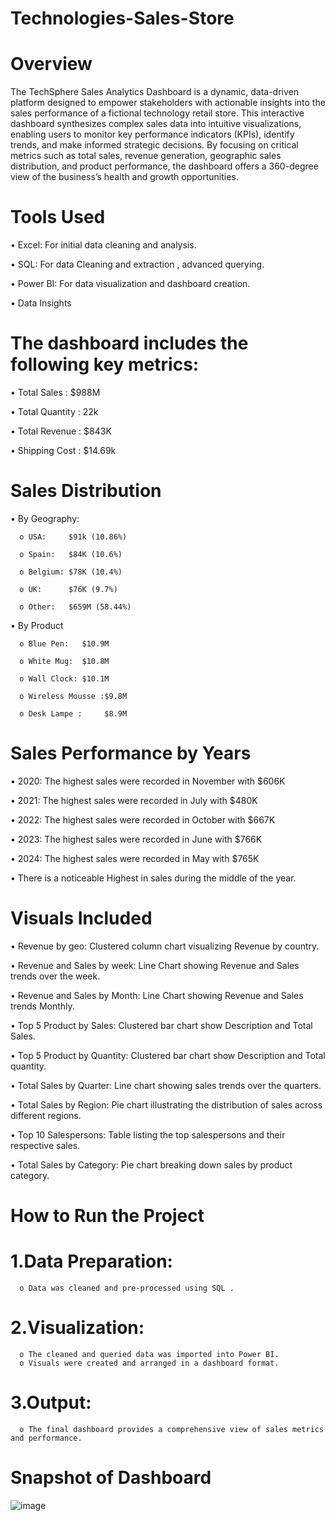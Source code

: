 # Technologies-Sales-Store
# Overview

The TechSphere Sales Analytics Dashboard is a dynamic, data-driven platform designed to empower stakeholders with actionable insights into the sales performance of a fictional technology retail store. This interactive dashboard synthesizes complex sales data into intuitive visualizations, enabling users to monitor key performance indicators (KPIs), identify trends, and make informed strategic decisions. By focusing on critical metrics such as total sales, revenue generation, geographic sales distribution, and product performance, the dashboard offers a 360-degree view of the business’s health and growth opportunities.

# Tools Used
•	Excel: For initial data cleaning and analysis.

•	SQL: For data Cleaning and extraction , advanced querying.

•	Power BI: For data visualization and dashboard creation.

•	Data Insights

# The dashboard includes the following key metrics:

 •	Total Sales : $988M
 
 •	Total Quantity : 22k
 
 •	Total Revenue : $843K
 
 •	Shipping Cost : $14.69k
 

# Sales Distribution

 •	By Geography:

      o	USA:     $91k (10.86%)
   
      o	Spain:   $84K (10.6%)
   
      o	Belgium: $78K (10.4%)
   
      o	UK:      $76K (9.7%)
   
      o	Other:   $659M (58.44%)
   

 •	By Product

      o	Blue Pen:   $10.9M
   
      o	White Mug:  $10.8M
   
      o	Wall Clock: $10.1M
   
      o	Wireless Mousse :$9.8M
   
      o	Desk Lampe :     $8.9M
   

# Sales Performance by Years

 •	2020: The highest sales were recorded in November with $606K
 
 •	2021: The highest sales were recorded in July with $480K
 
 •	2022: The highest sales were recorded in October with $667K
 
 •	2023: The highest sales were recorded in June with $766K
 
 •	2024: The highest sales were recorded in May with $765K
 
 •	There is a noticeable Highest in sales during the middle of the year.
 

# Visuals Included

 •	Revenue by geo: Clustered column chart visualizing Revenue by country.
 
 •	Revenue and Sales by week: Line Chart showing Revenue and Sales trends over the week.
 
 •	Revenue and Sales by Month: Line Chart showing Revenue and Sales trends Monthly. 
 
 •	Top 5 Product by Sales: Clustered bar chart show Description and Total Sales.
 
 •	Top 5 Product by Quantity: Clustered bar chart show Description and Total quantity.
 
 •	Total Sales by Quarter: Line chart showing sales trends over the quarters.
 
 •	Total Sales by Region: Pie chart illustrating the distribution of sales across different regions.
 
 •	Top 10 Salespersons: Table listing the top salespersons and their respective sales.
 
 •	Total Sales by Category: Pie chart breaking down sales by product category.
 

# How to Run the Project

# 1.Data Preparation:

      o	Data was cleaned and pre-processed using SQL .

# 2.Visualization:

      o	The cleaned and queried data was imported into Power BI.
      o	Visuals were created and arranged in a dashboard format.

# 3.Output:

      o	The final dashboard provides a comprehensive view of sales metrics and performance.
 
# Snapshot of Dashboard

 
 ![image](https://github.com/user-attachments/assets/8bb294fb-e8ed-462b-9b39-c6f894caaa4c)



